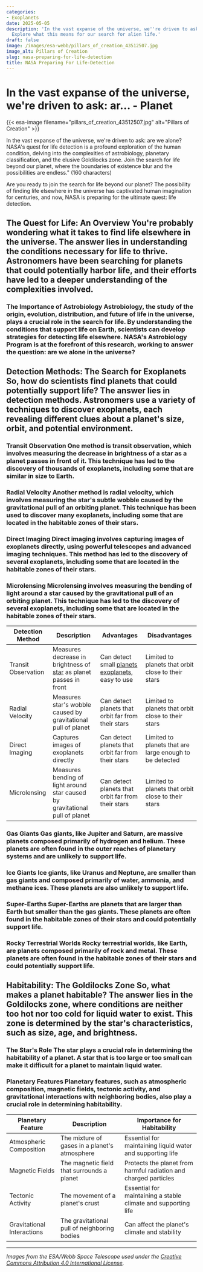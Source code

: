 ```yaml
---
categories:
- Exoplanets
date: 2025-05-05
description: 'In the vast expanse of the universe, we''re driven to ask: are we alone?
  Explore what this means for our search for alien life.'
draft: false
image: /images/esa-webb/pillars_of_creation_43512507.jpg
image_alt: Pillars of Creation
slug: nasa-preparing-for-life-detection
title: NASA Preparing For Life-Detection
---
```


# In the vast expanse of the universe, we're driven to ask: ar... - Planet
{{< esa-image filename="pillars_of_creation_43512507.jpg" alt="Pillars of Creation" >}}



In the vast expanse of the universe, we're driven to ask: are we alone? NASA's quest for life detection is a profound exploration of the human condition, delving into the complexities of astrobiology, planetary classification, and the elusive Goldilocks zone. Join the search for life beyond our planet, where the boundaries of existence blur and the possibilities are endless." (160 characters)

Are you ready to join the search for life beyond our planet? The possibility of finding life elsewhere in the universe has captivated human imagination for centuries, and now, NASA is preparing for the ultimate quest: life detection.

 ## The Quest for Life: An Overview You're probably wondering what it takes to find life elsewhere in the universe. The answer lies in understanding the conditions necessary for life to thrive. Astronomers have been searching for planets that could potentially harbor life, and their efforts have led to a deeper understanding of the complexities involved.

 ### The Importance of Astrobiology Astrobiology, the study of the origin, evolution, distribution, and future of life in the universe, plays a crucial role in the search for life. By understanding the conditions that support life on Earth, scientists can develop strategies for detecting life elsewhere. NASA's Astrobiology Program is at the forefront of this research, working to answer the question: are we alone in the universe?

 ## Detection Methods: The Search for Exoplanets So, how do scientists find planets that could potentially support life? The answer lies in detection methods. Astronomers use a variety of techniques to discover exoplanets, each revealing different clues about a planet's size, orbit, and potential environment.

 ### Transit Observation One method is transit observation, which involves measuring the decrease in brightness of a star as a planet passes in front of it. This technique has led to the discovery of thousands of exoplanets, including some that are similar in size to Earth.

 ### Radial Velocity Another method is radial velocity, which involves measuring the star's subtle wobble caused by the gravitational pull of an orbiting planet. This technique has been used to discover many exoplanets, including some that are located in the habitable zones of their stars.

 ### Direct Imaging Direct imaging involves capturing images of exoplanets directly, using powerful telescopes and advanced imaging techniques. This method has led to the discovery of several exoplanets, including some that are located in the habitable zones of their stars.

 ### Microlensing Microlensing involves measuring the bending of light around a star caused by the gravitational pull of an orbiting planet. This technique has led to the discovery of several exoplanets, including some that are located in the habitable zones of their stars.

 | Detection Method | Description | Advantages | Disadvantages |
| --- | --- | --- | --- |
| Transit Observation | Measures decrease in brightness of [star](/blog/new--expand-our-view-of-the-universe) as planet passes in front | Can detect small [planets](/blog/exoplanets-and-the-quest-for-life-an-exploration-beyond-our-/solar-system/) [exoplanets](/blog/exoplanets-and-the-search-for-life-beyond-earth), easy to use | Limited to planets that orbit close to their stars |
| Radial Velocity | Measures star's wobble caused by gravitational pull of planet | Can detect planets that orbit far from their stars | Limited to planets that orbit close to their stars |
| Direct Imaging | Captures images of exoplanets directly | Can detect planets that orbit far from their stars | Limited to planets that are large enough to be detected |
| Microlensing | Measures bending of light around star caused by gravitational pull of planet | Can detect planets that orbit far from their stars | Limited to planets that orbit close to their stars | ## Planetary Classification: Understanding the Diversity of Exoplanets As scientists discover more exoplanets, they're learning about the diversity of planetary types. From gas giants to rocky terrestrial worlds, each type of planet has its own unique characteristics.

 ### Gas Giants Gas giants, like Jupiter and Saturn, are massive planets composed primarily of hydrogen and helium. These planets are often found in the outer reaches of planetary systems and are unlikely to support life.

 ### Ice Giants Ice giants, like Uranus and Neptune, are smaller than gas giants and composed primarily of water, ammonia, and methane ices. These planets are also unlikely to support life.

 ### Super-Earths Super-Earths are planets that are larger than Earth but smaller than the gas giants. These planets are often found in the habitable zones of their stars and could potentially support life.

 ### Rocky Terrestrial Worlds Rocky terrestrial worlds, like Earth, are planets composed primarily of rock and metal. These planets are often found in the habitable zones of their stars and could potentially support life.

 ## Habitability: The Goldilocks Zone So, what makes a planet habitable? The answer lies in the Goldilocks zone, where conditions are neither too hot nor too cold for liquid water to exist. This zone is determined by the star's characteristics, such as size, age, and brightness.

 ### The Star's Role The star plays a crucial role in determining the habitability of a planet. A star that is too large or too small can make it difficult for a planet to maintain liquid water.

 ### Planetary Features Planetary features, such as atmospheric composition, magnetic fields, tectonic activity, and gravitational interactions with neighboring bodies, also play a crucial role in determining habitability.

 | Planetary Feature | Description | Importance for Habitability |
| --- | --- | --- |
| Atmospheric Composition | The mixture of gases in a planet's atmosphere | Essential for maintaining liquid water and supporting life |
| Magnetic Fields | The magnetic field that surrounds a planet | Protects the planet from harmful radiation and charged particles |
| Tectonic Activity | The movement of a planet's crust | Essential for maintaining a stable climate and supporting life |
| Gravitational Interactions | The gravitational pull of neighboring bodies | Can affect the planet's climate and stability | ## Conclusion The search for life beyond our planet is an ongoing quest that has captivated human imagination for centuries. By understanding the conditions necessary for life to thrive, scientists can develop strategies for detecting life elsewhere. From detection methods to planetary classification and habitability, each step brings us closer to answering the question: are we alone in the universe?

---

*Images from the ESA/Webb Space Telescope used under the [Creative Commons Attribution 4.0 International License](https://creativecommons.org/licenses/by/4.0).*